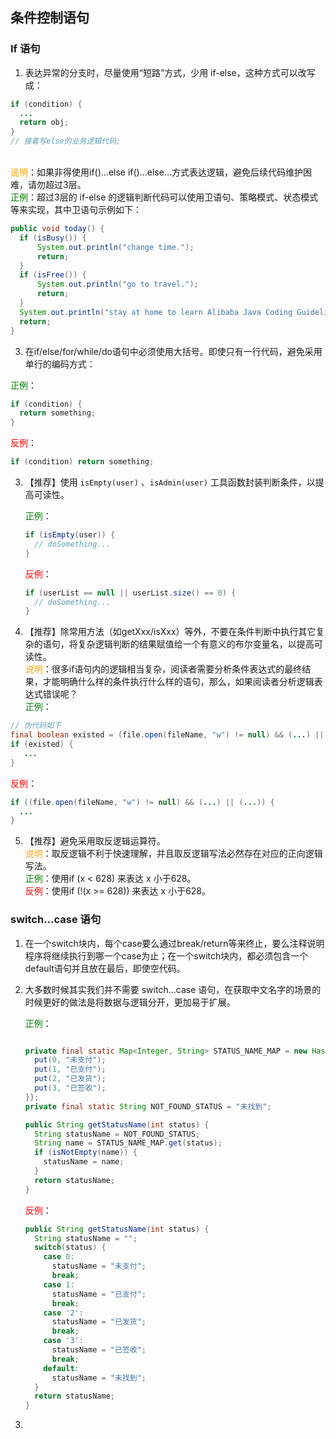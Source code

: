 ## 条件控制语句 

###  If 语句

1. 表达异常的分支时，尽量使用“短路”方式，少用 if-else，这种方式可以改写成： 
  ```java
  if (condition) {              
  	...              
  	return obj;    
  }   
  // 接着写else的业务逻辑代码; 
  ```
  <br><span style="color:orange">说明</span>：如果非得使用if()...else if()...else...方式表达逻辑，避免后续代码维护困难，请勿超过3层。
  <br><span style="color:green">正例</span>：超过3层的 if-else 的逻辑判断代码可以使用卫语句、策略模式、状态模式等来实现，其中卫语句示例如下： 

  ```java
  public void today() {      
    if (isBusy()) {   
        System.out.println("change time.");
        return; 
    }       
    if (isFree()) {  
        System.out.println("go to travel.");             
        return;     
    }  
    System.out.println("stay at home to learn Alibaba Java Coding Guidelines.");
    return; 
  } 
  ```

  
  
3. 在if/else/for/while/do语句中必须使用大括号。即使只有一行代码，避免采用单行的编码方式：

  <span style="color:green">正例</span>：

  ```java
  if (condition) {
    return something;
  }
  ```

  <span style="color:red">反例</span>：

  ```java
if (condition) return something;
  ```
  
3. 【推荐】使用 `isEmpty(user)` 、`isAdmin(user)` 工具函数封装判断条件，以提高可读性。

   <span style="color:green">正例</span>： 

   ```java
   if (isEmpty(user)) {
     // doSomething...
   }
   ```

   <span style="color:red">反例</span>：

   ```java
   if (userList == null || userList.size() == 0) {
     // doSomething...
   }
   ```

   

4. 【推荐】除常用方法（如getXxx/isXxx）等外，不要在条件判断中执行其它复杂的语句，将复杂逻辑判断的结果赋值给一个有意义的布尔变量名，以提高可读性。 
  <br><span style="color:orange">说明</span>：很多if语句内的逻辑相当复杂，阅读者需要分析条件表达式的最终结果，才能明确什么样的条件执行什么样的语句，那么，如果阅读者分析逻辑表达式错误呢？ <br><span style="color:green">正例</span>： 

  ```java
  // 伪代码如下 
  final boolean existed = (file.open(fileName, "w") != null) && (...) || (...); 
  if (existed) {    
     ... 
  }  
  ```
<span style="color:red">反例</span>：
  
  ```java
  if ((file.open(fileName, "w") != null) && (...) || (...)) {     
    ... 
  }
```
  

  
5. 【推荐】避免采用取反逻辑运算符。 
  <br><span style="color:orange">说明</span>：取反逻辑不利于快速理解，并且取反逻辑写法必然存在对应的正向逻辑写法。 
  <br><span style="color:green">正例</span>：使用if (x < 628) 来表达 x 小于628。
  <br><span style="color:red">反例</span>：使用if (!(x >= 628)) 来表达 x 小于628。

### switch...case 语句

1. 在一个switch块内，每个case要么通过break/return等来终止，要么注释说明程序将继续执行到哪一个case为止；在一个switch块内，都必须包含一个default语句并且放在最后，即使空代码。 

2. 大多数时候其实我们并不需要 switch...case 语句，在获取中文名字的场景的时候更好的做法是将数据与逻辑分开，更加易于扩展。

   <span style="color:green">正例</span>：

   ```java
   
   private final static Map<Integer, String> STATUS_NAME_MAP = new HashMap<>(){ {
     put(0, "未支付");
     put(1, "已支付");
     put(2, "已发货");
     put(3, "已签收");
   }};
   private final static String NOT_FOUND_STATUS = "未找到";
   
   public String getStatusName(int status) {
     String statusName = NOT_FOUND_STATUS;
     String name = STATUS_NAME_MAP.get(status);
     if (isNotEmpty(name)) {
       statusName = name;
     }
     return statusName;
   }
   
   ```

   <span style="color:red">反例</span>：

   ```java
   public String getStatusName(int status) {
     String statusName = "";
     switch(status) {
       case 0:
         statusName = "未支付";
         break;
       case 1:
         statusName = "已支付";
         break;
       case '2':
         statusName = "已发货";
         break;
       case '3':
         statusName = "已签收";
         break;
       default:
         statusName = "未找到";
     }
     return statusName;
   }
   ```

   

3. 